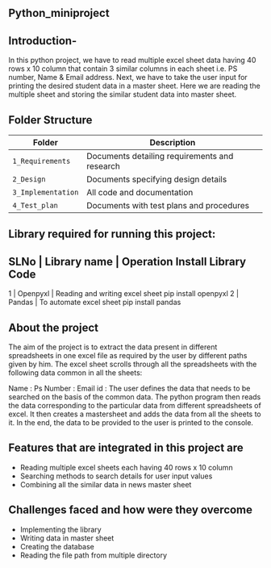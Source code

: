 ## Python_miniproject

## Introduction-

In this python project, we have to read multiple excel sheet data having 40 rows x 10 column that contain 3 similar columns in each sheet i.e. PS number, Name & Email address. Next, we have to take the user input for printing the desired student data in a master sheet. Here we are reading the multiple sheet and storing the similar student data into master sheet.


## Folder Structure
Folder             | Description
-------------------| -----------------------------------------
`1_Requirements`   | Documents detailing requirements and research
`2_Design`         | Documents specifying design details
`3_Implementation` | All code and documentation
`4_Test_plan`      | Documents with test plans and procedures

## Library required for running this project:

SLNo |	Library name	| Operation	Install Library Code
-----------------------------------------------------------------
1 |	Openpyxl	| Reading and writing excel sheet	pip install openpyxl
2 |	Pandas | To automate excel sheet	pip install pandas

## About the project
The aim of the project is to extract the data present in different spreadsheets in one excel file as required by the user by different paths given by him. The excel sheet scrolls through all the spreadsheets with the following data common in all the sheets:

Name :
Ps Number :
Email id :
The user defines the data that needs to be searched on the basis of the common data. The python program then reads the data corresponding to the particular data from different spreadsheets of excel. It then creates a mastersheet and adds the data from all the sheets to it. In the end, the data to be provided to the user is printed to the console.



 ## Features that are integrated in this project are
 
* Reading multiple excel sheets each having 40 rows x 10 column
* Searching methods to search details for user input values
* Combining all the similar data in news master sheet

## Challenges faced and how were they overcome
* Implementing the library
* Writing data in master sheet
* Creating the database
* Reading the file path from multiple directory



